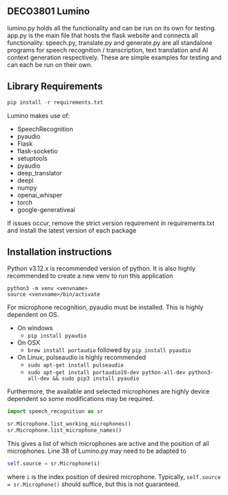 ## DECO3801 Lumino
lumino.py holds all the functionality and can be run on its own for testing.
app.py is the main file that hosts the flask website and connects all functionality.
speech.py, translate.py and generate.py are all standalone programs for speech recognition / transcription, text translation and AI context generation respectively. These are simple examples for testing and can each be run on their own.

## Library Requirements
```python
pip install -r requirements.txt
```

Lumino makes use of:
- SpeechRecognition
- pyaudio
- Flask
- flask-socketio
- setuptools
- pyaudio
- deep_translator
- deepl
- numpy
- openai_whisper
- torch 
- google-generativeai

If issues occur, remove the strict version requirement in requirements.txt and install the latest version of each package

## Installation instructions
Python v3.12.x is recommended version of python. It is also highly recommended to create a new venv to run this application
```
python3 -m venv <venvname>
source <venvname>/bin/activate
```

For microphone recognition, pyaudio must be installed. This is highly dependent on OS.
- On windows
  - `pip install pyaudio`
- On OSX
  - `brew install portaudio` followed by `pip install pyaudio`
- On Linux, pulseaudio is highly recommended
  - `sudo apt-get install pulseaudio`   
  - `sudo apt-get install portaudio19-dev python-all-dev python3-all-dev && sudo pip3 install pyaudio`
 
Furthermore, the available and selected microphones are highly device dependent so some modifications may be required.
```python
import speech_recognition as sr

sr.Microphone.list_working_microphones()
sr.Microphone.list_microphone_names()
```
This gives a list of which microphones are active and the position of all microphones. 
Line 38 of Lumino.py may need to be adapted to 
```python
self.source = sr.Microphone(i)
```
where `i` is the index position of desired microphone. Typically, `self.source = sr.Microphone()` should suffice, but this is not guaranteed. 

